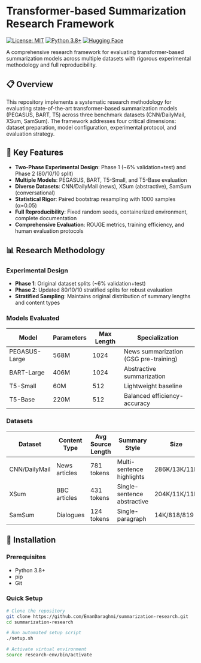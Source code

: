 # Transformer-based Summarization Research Framework

[![License: MIT](https://img.shields.io/badge/License-MIT-yellow.svg)](https://opensource.org/licenses/MIT)
[![Python 3.8+](https://img.shields.io/badge/python-3.8+-blue.svg)](https://www.python.org/downloads/)
[![Hugging Face](https://img.shields.io/badge/Hugging%20Face-🤗-yellow.svg)](https://huggingface.co)

A comprehensive research framework for evaluating transformer-based summarization models across multiple datasets with rigorous experimental methodology and full reproducibility.

## 📋 Overview

This repository implements a systematic research methodology for evaluating state-of-the-art transformer-based summarization models (PEGASUS, BART, T5) across three benchmark datasets (CNN/DailyMail, XSum, SamSum). The framework addresses four critical dimensions: dataset preparation, model configuration, experimental protocol, and evaluation strategy.

## 🎯 Key Features

- **Two-Phase Experimental Design**: Phase 1 (~6% validation+test) and Phase 2 (80/10/10 split)
- **Multiple Models**: PEGASUS, BART, T5-Small, and T5-Base evaluation
- **Diverse Datasets**: CNN/DailyMail (news), XSum (abstractive), SamSum (conversational)
- **Statistical Rigor**: Paired bootstrap resampling with 1000 samples (α=0.05)
- **Full Reproducibility**: Fixed random seeds, containerized environment, complete documentation
- **Comprehensive Evaluation**: ROUGE metrics, training efficiency, and human evaluation protocols

## 📊 Research Methodology

### Experimental Design
- **Phase 1**: Original dataset splits (~6% validation+test)
- **Phase 2**: Updated 80/10/10 stratified splits for robust evaluation
- **Stratified Sampling**: Maintains original distribution of summary lengths and content types

### Models Evaluated
| Model | Parameters | Max Length | Specialization |
|-------|------------|------------|----------------|
| PEGASUS-Large | 568M | 1024 | News summarization (GSG pre-training) |
| BART-Large | 406M | 1024 | Abstractive summarization |
| T5-Small | 60M | 512 | Lightweight baseline |
| T5-Base | 220M | 512 | Balanced efficiency-accuracy |

### Datasets
| Dataset | Content Type | Avg Source Length | Summary Style | Size |
|---------|-------------|-------------------|---------------|------|
| CNN/DailyMail | News articles | 781 tokens | Multi-sentence highlights | 286K/13K/11K |
| XSum | BBC articles | 431 tokens | Single-sentence abstractive | 204K/11K/11K |
| SamSum | Dialogues | 124 tokens | Single-paragraph | 14K/818/819 |

## 🚀 Installation

### Prerequisites
- Python 3.8+
- pip
- Git

### Quick Setup
```bash
# Clone the repository
git clone https://github.com/EmanDaraghmi/summarization-research.git
cd summarization-research

# Run automated setup script
./setup.sh

# Activate virtual environment
source research-env/bin/activate
